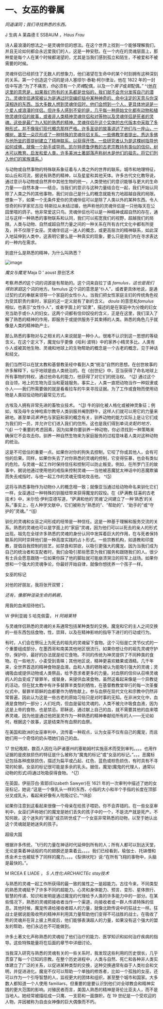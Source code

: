 

# 一、女巫的眷属

*同道谋同；我们寻找熟悉的东西。*

J 生病 A 莱森德 E SSBAUM ，*Haus Frau*

诗人最浪漫的想法之一是灵魂伴侣的想法。在这个世界上找到一个能够理解我们，并且无论如何都会永远爱我们的人，这是一种安慰。在一个内在的灵魂层面上，那种爱是每个人在某个时候都渴望的，尤其是当我们感到孤立和陌生，不被爱和不被需要的时候。

灵魂伴侣已经抓住了无数人的想象力，他们渴望在生命中的某个时刻拥有这种深刻的关系。第一个创造这个词的是诗人塞缪尔·泰勒·柯尔律治，他在 1822 年的一封信中写道:“为了不痛苦，*你*必须有一个*灵魂*配偶，以及一个*房子*或*轭*配偶。” ^([他在这里的意思是，如果我们所有的关系都是世俗的，我们就不会充分发挥自己的潜力。灵魂伴侣通常被认为是通过时空编织毯中某种神奇的、命中注定的天意与你深深相连的东西。当大多数人想到灵魂伴侣时，他们会想到一个人，更具体地说是一个爱人或浪漫的伴侣。但许多人感到不安的是，几乎每一种原始文化都有动物和植物灵魂伴侣的故事，或者非人类精神灵魂伴侣和对等物以及灵魂伴侣是死者的灵魂。这些是最广为人知的熟悉的精神。灵魂伴侣在这个实体的古代版本中采取了多种形式，并不像我们现代概念那样严格。许多圣徒的故事讲述了他们与一座山，一棵树，甚至一朵花形成了一种特殊的灵魂伴侣关系。一些佛教学者提出，悉达多佛与他所坐的菩提树建立了精神联系，以获得开悟。一些研究者认为是这棵树指导他如何成佛，就像一个助手或导师。凯尔特德鲁伊教的古老宗教持有类似的信仰，树木可以教育、启发和爱人类，许多美洲土著部落声称树木是他们的祖先，将它们列入他们的家族谱系。](9781620558478_nts.xhtml#nt1))

与动物或自然事物的特殊联系象征着与人类之外的世界的联系。城市和地理特征，如山丘和河流，据说有熟悉的精神，以及星星和其他天体。许多古代文化教导说，通过意识与动物或自然界中其他生物的统一，人类使他们的意识能够与更大的生命力量——自然本身——结合。当我们的意识与这种力量结合在一起，我们开始认同除了人类之外的其他事物，我们对自己是什么的概念就能有力地超越自我的局限。想象一下，如果一个无条件爱你的灵魂伴侣可以是除了人类以外的某种东西。令人惊奇的科学家尼古拉·特斯拉从未结过婚，他声称他的灵魂伴侣是一只他每天在公园里喂的鸽子。他非常爱这只鸟。灵魂伴侣也可以是一种精神或超自然的存在，通过与这样一种熟悉的事物联系和认同，我们可以拓宽我们的视野，超越我们的局限。人类与动物、自然或超自然力量之间的一种关系在所有古代文化中都有所提及，并不仅限于女巫。灵魂伴侣这一迷人的概念，或更高层次的精神联系，如此深入地延伸到人类中，这表明它要么是一种真实的现象，要么只是我们内在寻求表达的一种内在需求。

到底什么是熟悉的精神，为什么叫熟悉？

![image](images/9781620558478_003.jpg)

*魔女与魔宠* Maja D ' aoust 原创艺术

考察*熟悉的*这个词的词源是有帮助的。这个词来自拉丁语 *famulus，*这也是我们得到*家庭*这个词的地方。famulus 这个词的意思是“仆人”，或者更具体地说，是通过契约式的奉献来领导一个家庭的女性仆人。当我们把女性家庭主妇的传统角色视为受其职责约束时，家庭的这一定义就有了新的含义。 *doula* 的意思和*famulus*相似，也表示“女性仆人”，或者字面上的“奴隶”，描述的是在家庭中为分娩的妇女充当助手或仆人的妇女。这两个词都有信仰奴役的含义，正是在这里，我们深入了解了熟悉的精神的作用，即服务于或提供服务于其束缚的人类。熟悉的角色几乎就像是人类的精神助产士。

那么熟悉的事物对与之相关的人来说就是一种仆人。很难不认识到这一思想的等级含义。在这个定义下，魔宠似乎更像《哈利·波特》中的家养小精灵多比。人类有仆人或被其他生物、灵魂和地球上的生物帮助的概念是一个古老的概念，见于神话和经文。

我们当然可以在犹太教和基督教圣经中看到人类“统治”自然的思想。在创世故事的许多解释下，似乎地球是由人类统治的。在《创世纪》中，亚当获得了命名地球上所有事物的特权，通过他命名的能力，他获得了对它们的统治权。 ^([2](9781620558478_nts.xhtml#nt2)) 通过这个自治领，地上的生物为亚当和夏娃服务。事实上，人类一直把动物当作一种奴隶或仆人——我们所需要做的就是看看拉车的牛来寻找证据。为了工作或食物而使用动物是人类奴役动物的最常见方式。

古埃及人拥有非常先进的畜牧业技术。 ^([3](9781620558478_nts.xhtml#nt3)) 牛的驯化被人格化或被神灵象征；例如，埃及母牛女神哈索尔教导人类驯服并阉割野牛，这样人们就可以用它的力量来耕地。甚至单词*家养*也与家庭和家的概念有关，驯养动物的能力实际上是让它们成为我们的一员，并允许它们进入我们的住所。这也是我们得到单词*支配的地方，* ^([4](9781620558478_nts.xhtml#nt4)) 一个重要的考虑因素，因为如果你要驯养一种动物，你必须找到一种策略来确保它不会攻击你。驯养一种自然生物来为家庭服务的过程意味着人类对这种动物的统治。

这是不可低估的重要一点。如果你对你的狗失去控制，它咬了你或其他人，会有可怕的后果。同样，如果你失去了对你熟悉的灵魂的控制，它变得狂暴，也会有类似的危险。与灵魂一起工作时保持信任和控制可以防止叛变。例如，在所罗门王的故事中，据说他通过使用他的戒指来控制灵魂——当他被恶魔犹太神话中的恶魔欺骗而失去戒指时，与他一起工作的灵魂无情地攻击他。 ^([5](9781620558478_nts.xhtml#nt5))

这将与熟悉事物作为动物仆人的概念相一致；就像亚当通过给动物命名来驯化它们一样，女巫通过一种特殊的驯服纽带来获得魔宠的奴役。在《萨满教:狂喜的古老技术》中，米尔恰·伊利亚德写道，“萨满和他的‘灵魂’之间建立了一种‘熟悉’的关系。”事实上，在人种学文献中，它们被称为“熟悉的”、“帮助的”、“助手的”或“守护的”灵魂。” ^([6](9781620558478_nts.xhtml#nt6))

驯化的灵魂和女巫之间形成的纽带是一种信任。这是一种基于理解和服务交流的关系。熟悉的灵魂也可以是字面上的“家庭”灵魂，因为他们可以以死去的亲人的形式出现。祖先在全球许多熟悉的灵魂的身份认同中发挥着巨大的作用，在与死者保持联系的同时崇拜他们是一种高度实践的占卜形式。一些宗教机构，如道教和印度教，提倡自我控制的技艺，如禁食和禁欲，以吸引更强大的魔宠。因为当我们成为自己的统治者和支配者时，我们会吸引那些愿意为我们服务和跟随我们的人。很少有士兵会愿意跟随一位如果你踩了他的脚趾就可能崩溃哭泣的将军上战场。如果你想和一个强大的灵魂争论，你最好开始自律，就像你想抚养一个孩子一样。

女巫的标记

对他的好朋友，我将张开双臂；

*还有，像那种渲染生命的鹈鹕，*

用我的血来招待他们。

W 伊利亚姆 S 哈克佩雷， *H 阿姆莱特*

与灵魂伴侣熟悉的灵魂的关系通常包括某种类型的交换。魔宠和它的主人之间交换的一些东西包括食物，性，崇拜，以及在精神影响的指导下进行的行动或行为。

有时，人们会在祭坛上为死去的祖先的灵魂留下食物。这个习俗是亡灵节仪式的一个重要组成部分，在墨西哥和南美其他地区很流行。如果你想让你的祖先灵魂守护你，保护你，最好的办法就是给它食物。不同的传统为神灵提供了不同种类的食物。在一些地方，小麦受到青睐；其他地区说，精神更喜欢糖果或酒精。几千年来，全世界首选的精神食物是血液。血和人类的牺牲被认为能吸引强大的灵魂；灵魂吸血或提供动物或人类祭品，给予恳求者更多的力量。对血祭的信仰从召唤灵魂的人的血变成了替罪羊，或替身，来提供血液食物。虽然这看起来像是一个异教徒的活动，但在犹太教中有许多替罪羊类型的牺牲，在基督教教堂举行的每一次圣餐仪式中，替罪羊耶稣的血都要作为牺牲献上。参与血祭在现代文化和宗教中仍然非常普遍，因此认为这是一些古老的原始习俗只是对时事的无知。在非洲文化中，血液是食物的一部分；人们吃肉，但血是留给灵魂的。人类不被允许吸食血液，因为这是上帝的食物，也是禁忌。耶稣说，通过献上自己的血，就不需要其他的血来喂养灵魂，因为他是通过他把圣灵作为一种熟悉的精神奉献给所有的人——无论如何，根据这个故事，这是结束所有血祭的血祭。

在美国和欧洲的女巫审判中，流传着一种观点，认为女巫不仅有自己的魔宠，而且她们用一个奇怪的奶头喂她们自己的血。

17 世纪晚期，数百人因在马萨诸塞州的塞勒姆村实施巫术而受到审判。。。。也用作证据的是皮肤损伤的特征是什么被称为“魔鬼的标记”或“女巫的标记。”。。。恶魔标记包括各种皮肤损伤，描述为扁平或凸起、红色、蓝色或棕色损伤，有时具有不寻常的轮廓。女巫的标记很可能是多余的乳头。据信，魔宠(魔鬼的代理人，通常以动物的形式)将通过吮吸获得食物。 ^([7](9781620558478_nts.xhtml#nt7))

在英国，伊丽莎白·索耶(Elizabeth Sawyer)在 1621 年的一次审判中描述了她的女巫标记，她说:“这是一个像乳头一样的东西，小指的大小和半个手指的长度在顶部分叉成乳头，看起来好像有人吮吸过它。”^(8[8](9781620558478_nts.xhtml#nt8))

如果你注意到这看起来很像一个母亲在给孩子喂奶，你不会弄错的。在一些女巫审判中，女巫们声称她们的魔宠是她们丢失的孩子中的一个，不是流产就是死产。不知何故，这个迷失的“家庭”成员转世成了一个女巫非常熟悉的动物，以至于她认出这个灵魂就是她迷失的孩子。

超级大国

根据许多传统，飞行的力量在神话时代延伸到所有的人；所有人都可以到达天堂，无论是乘着神话般的鸟的翅膀还是乘着云。。。。我们已经看到，瑜伽士、托钵僧和炼金术士也被赋予了同样的魔力。。。。《梨俱吠陀》说:“在所有飞翔的事物中，头脑是最快的。”。

M IRCEA E LIADE ， *S 人性化:ARCHAICTEc stay技术*

与熟悉的灵魂一起工作所获得的最一致的属性之一是超能力。古往今来，不同类型的熟悉灵魂赋予了许多不同的超能力。心灵和身体能力、预言、变形、星体旅行、智慧的传递、知识和发明是通过魔宠的代理给予人类的许多能力中的一部分。在某些情况下，熟悉的灵魂把接收者当作一个渠道，向接收者或一群人传递特殊的信息。其他时候，魔宠传递给接收者超人的力量，就像北欧传说中的狂战士一样。狂战士是据说能吸收熊的精神并利用其力量帮助他们变得不可战胜的战士。在吸收了熊的灵魂并在背上披上熊皮后，他们能够表演超人的力量，如果没有这个强大的盟友的帮助，他们永远也不可能做到。

许多土著文化声称熟悉的灵魂给了他们治疗的能力、医学知识和如何治疗疾病的指导。这些特殊能量将在后面的章节中详细讨论。

当我深入研究与熟悉的灵魂有关的一些关系时，我发现这些利用的历史很长，几乎贯穿了每一个已知的宗教。在整个历史进程中，人类与自然、死亡和各种非人类实体建立了广泛的关系，以促进某种类型的交换，这种交换通常有益于人类社会和文明，并促进进化。魔宠不仅可以帮助一个单独的修炼者，比如一个孤独的女巫，还可以作为一个引导智慧的人，监视更大的团体和组织，甚至整个城市和国家。大多数人都知道一个人使用 familiars，但重要的是要认识到他们对全球教会和精神实践的更大范围的影响。对殖民者而言，美国人熟悉的精神是哥伦比亚夫人，而不是当地人。她经常被描绘成一只鹰、一支箭和一面旗帜，在 19 世纪是一个受欢迎的人物，并因被称为自由女神像的巨大偶像而不朽。